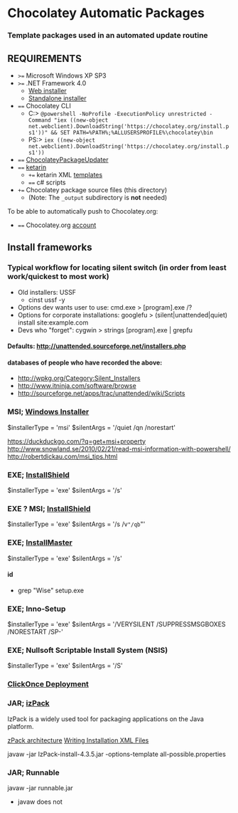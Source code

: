 Chocolatey Automatic Packages
=============================================  
### Template packages used in an automated update routine

## REQUIREMENTS
* `>=` Microsoft Windows XP SP3
* `>=` .NET Framework 4.0
  * [Web installer](http://www.microsoft.com/en-us/download/details.aspx?id=17851)
  * [Standalone installer](http://www.microsoft.com/en-us/download/details.aspx?id=24872)
* `==` Chocolatey CLI
  * C:\> `@powershell -NoProfile -ExecutionPolicy unrestricted -Command "iex ((new-object net.webclient).DownloadString('https://chocolatey.org/install.ps1'))" && SET PATH=%PATH%;%ALLUSERSPROFILE%\chocolatey\bin`
  * PS:\> `iex ((new-object net.webclient).DownloadString('https://chocolatey.org/install.ps1'))`
* `==` [ChocolateyPackageUpdater](https://chocolatey.org/packages/ChocolateyPackageUpdater)
* `==` [ketarin](https://chocolatey.org/packages/ketarin)
  * `+=` ketarin XML [templates](https://github.com/dtgm/chocolatey-packages/tree/master/ketarin)
  * `==` c# scripts
* `+=` Chocolatey package source files (this directory)
  * (Note: The `_output` subdirectory is __not__ needed)

To be able to automatically push to Chocolatey.org:
* `==` Chocolatey.org [account](https://chocolatey.org/account/Register)

## Install frameworks

### Typical workflow for locating silent switch (in order from least work/quickest to most work)
* Old installers: USSF
  * cinst ussf -y
* Options dev wants user to use: cmd.exe > [program].exe /?
* Options for corporate installations: googlefu > (silent|unattended|quiet) install site:example.com
* Devs who "forget": cygwin > strings [program].exe | grepfu

#### Defaults: http://unattended.sourceforge.net/installers.php

#### databases of people who have recorded the above:
* http://wpkg.org/Category:Silent_Installers
* http://www.itninja.com/software/browse
* http://sourceforge.net/apps/trac/unattended/wiki/Scripts

### MSI; [Windows Installer](https://msdn.microsoft.com/en-us/library/cc185688(VS.85).aspx)

$installerType = 'msi'
$silentArgs = '/quiet /qn /norestart'

https://duckduckgo.com/?q=get+msi+property
http://www.snowland.se/2010/02/21/read-msi-information-with-powershell/
http://robertdickau.com/msi_tips.html

### EXE; [InstallShield](http://www.installshield.com/)

$installerType = 'exe'
$silentArgs = '/s'

### EXE ? MSI; [InstallShield](http://www.installshield.com/)

$installerType = 'exe'
$silentArgs = '/s /v`"/qb`"'

### EXE; [InstallMaster](http://www.wise.com/)

$installerType = 'exe'
$silentArgs = '/s'

#### id
* grep "Wise" setup.exe

### EXE; Inno-Setup

$installerType = 'exe'
$silentArgs = '/VERYSILENT /SUPPRESSMSGBOXES /NORESTART /SP-'

### EXE; Nullsoft Scriptable Install System (NSIS)

$installerType = 'exe'
$silentArgs = '/S'

### [ClickOnce Deployment](https://msdn.microsoft.com/en-us/library/t71a733d(VS.80).aspx)

### JAR; [izPack](http://izpack.org/)

IzPack is a widely used tool for packaging applications on the Java platform.

[zPack architecture](http://izpack.org/documentation/getting-started.html#the-izpack-architecture)
[Writing Installation XML Files](http://izpack.org/documentation/installation-files.html)

javaw -jar IzPack-install-4.3.5.jar -options-template all-possible.properties

### JAR; Runnable

javaw -jar runnable.jar

* javaw does not 
